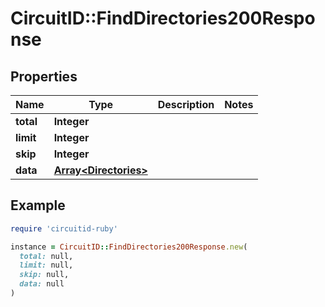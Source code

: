 # CircuitID::FindDirectories200Response

## Properties

| Name | Type | Description | Notes |
| ---- | ---- | ----------- | ----- |
| **total** | **Integer** |  |  |
| **limit** | **Integer** |  |  |
| **skip** | **Integer** |  |  |
| **data** | [**Array&lt;Directories&gt;**](Directories.md) |  |  |

## Example

```ruby
require 'circuitid-ruby'

instance = CircuitID::FindDirectories200Response.new(
  total: null,
  limit: null,
  skip: null,
  data: null
)
```

